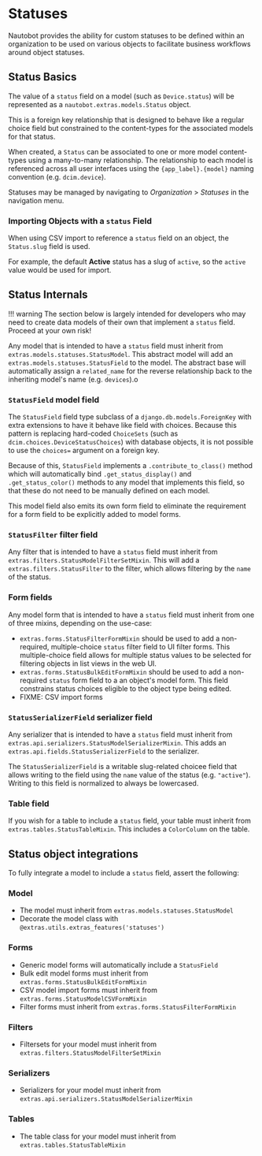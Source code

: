 # Statuses

Nautobot provides the ability for custom statuses to be defined within an organization to be used on various objects to facilitate business workflows around object statuses.

## Status Basics

The value of a `status` field on a model (such as `Device.status`) will be represented as a `nautobot.extras.models.Status` object.

This is a foreign key relationship that is designed to behave like a regular choice field but constrained to the content-types for the associated models for that status.

When created, a `Status` can be associated to one or more model content-types using a many-to-many relationship. The relationship to each model is referenced across all user interfaces using the `{app_label}.{model}` naming convention (e.g. `dcim.device`).

Statuses may be managed by navigating to *Organization* > *Statuses* in the navigation menu.

### Importing Objects with a `status` Field

When using CSV import to reference a `status` field on an object, the `Status.slug` field is used.

For example, the default **Active** status has a slug of `active`, so the `active` value would be used for import.

## Status Internals

!!! warning
    The section below is largely intended for developers who may need to create
    data models of their own that implement a `status` field. Proceed at your
    own risk!

Any model that is intended to have a `status` field must inherit from `extras.models.statuses.StatusModel`. This abstract model will add an `extras.models.statuses.StatusField` to the model. The abstract base will automatically assign a `related_name` for the reverse relationship back to the inheriting model's name (e.g. `devices`).o

### `StatusField` model field

The `StatusField` field type subclass of a `django.db.models.ForeignKey` with extra extensions to have it behave like field with choices. Because this pattern is replacing hard-coded `ChoiceSets` (such as `dcim.choices.DeviceStatusChoices`) with database objects, it is not possible to use the `choices=` argument on a foreign key.

Because of this, `StatusField` implements a `.contribute_to_class()` method which will automatically bind `.get_status_display()` and `.get_status_color()` methods to any model that implements this field, so that these do not need to be manually defined on each model.

This model field also emits its own form field to eliminate the requirement for a form field to be explicitly added to model forms.

### `StatusFilter` filter field

Any filter that is intended to have a `status` field must inherit from `extras.filters.StatusModelFilterSetMixin`. This will add a `extras.filters.StatusFilter` to the filter, which allows filtering by the `name` of the status.

### Form fields

Any model form that is intended to have a `status` field must inherit from one of three mixins, depending on the use-case:

- `extras.forms.StatusFilterFormMixin` should be used to add a non-required, multiple-choice `status` filter field to UI filter forms. This multiple-choice field allows for multiple status values to be selected for filtering objects in list views in the web UI.
- `extras.forms.StatusBulkEditFormMixin` should be used to add a non-required `status` form field to a an object's model form. This field constrains status choices eligible to the object type being edited.
- FIXME: CSV import forms

### `StatusSerializerField` serializer field

Any serializer that is intended to have a `status` field must inherit from `extras.api.serializers.StatusModelSerializerMixin`. This adds an `extras.api.fields.StatusSerializerField` to the serializer.

The `StatusSerializerField` is a writable slug-related choicee field that allows writing to the field using the `name` value of the status (e.g. `"active"`). Writing to this field is normalized to always be lowercased.

### Table field

If you wish for a table to include a `status` field, your table must inherit from `extras.tables.StatusTableMixin`. This includes a `ColorColumn` on the table.

## Status object integrations

To fully integrate a model to include a `status` field, assert the following:

### Model

- The model must inherit from `extras.models.statuses.StatusModel`
- Decorate the model class with `@extras.utils.extras_features('statuses')`

### Forms

- Generic model forms will automatically include a `StatusField`
- Bulk edit model forms must inherit from `extras.forms.StatusBulkEditFormMixin`
- CSV model import forms must inherit from `extras.forms.StatusModelCSVFormMixin`
- Filter forms must inherit from `extras.forms.StatusFilterFormMixin`

### Filters

- Filtersets for your model must inherit from `extras.filters.StatusModelFilterSetMixin`

### Serializers

- Serializers for your model must inherit from `extras.api.serializers.StatusModelSerializerMixin`

### Tables

- The table class for your model must inherit from `extras.tables.StatusTableMixin`
